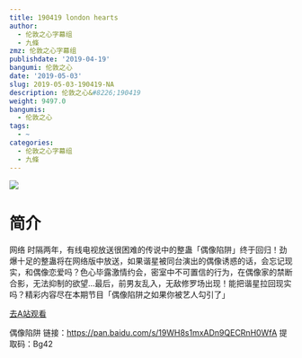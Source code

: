 ```yaml
---
title: 190419 london hearts
author:
  - 伦敦之心字幕组
  - 九條
zmz: 伦敦之心字幕组
publishdate: '2019-04-19'
bangumi: 伦敦之心
date: '2019-05-03'
slug: 2019-05-03-190419-NA
description: 伦敦之心&#8226;190419
weight: 9497.0
bangumis:
  - 伦敦之心
tags:
  - ~
categories:
  - 伦敦之心字幕组
  - 九條
---
```

![](https://i.imgur.com/1MDNg6F.jpg)
# 简介  
网络
时隔两年，有线电视放送很困难的传说中的整蛊「偶像陷阱」终于回归！劲爆十足的整蛊将在网络版中放送，如果谐星被同台演出的偶像诱惑的话，会忘记现实，和偶像恋爱吗？色心毕露激情约会，密室中不可置信的行为，在偶像家的禁断合影，无法抑制的欲望...最后，前男友乱入，无敌修罗场出现！能把谐星拉回现实吗？精彩内容尽在本期节目「偶像陷阱之如果你被艺人勾引了」

[去A站观看](http://www.acfun.cn/v/ac10181520)

偶像陷阱 链接：https://pan.baidu.com/s/19WH8s1mxADn9QECRnH0WfA 提取码：Bg42

